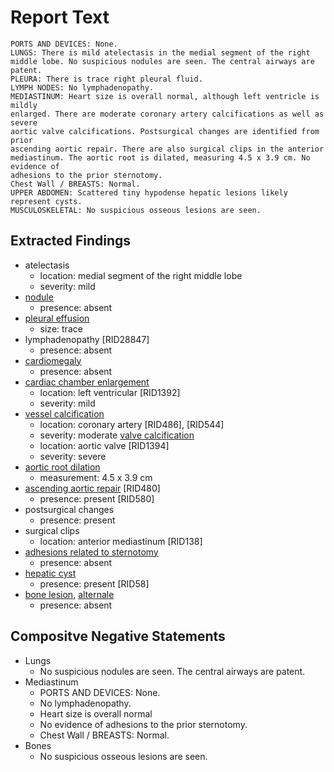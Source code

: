 # Report Text

```text
PORTS AND DEVICES: None.
LUNGS: There is mild atelectasis in the medial segment of the right middle lobe. No suspicious nodules are seen. The central airways are patent.
PLEURA: There is trace right pleural fluid.
LYMPH NODES: No lymphadenopathy.
MEDIASTINUM: Heart size is overall normal, although left ventricle is mildly
enlarged. There are moderate coronary artery calcifications as well as severe
aortic valve calcifications. Postsurgical changes are identified from prior
ascending aortic repair. There are also surgical clips in the anterior
mediastinum. The aortic root is dilated, measuring 4.5 x 3.9 cm. No evidence of
adhesions to the prior sternotomy.
Chest Wall / BREASTS: Normal.
UPPER ABDOMEN: Scattered tiny hypodense hepatic lesions likely represent cysts.
MUSCULOSKELETAL: No suspicious osseous lesions are seen.
```

## Extracted Findings

- atelectasis
  - location: medial segment of the right middle lobe
  - severity: mild
- [nodule](../../definitions/hood/pulmonary-nodule.md)
  - presence: absent
- [pleural effusion](../../definitions/hood/pleural-effusion.md)
  - size: trace
- lymphadenopathy \[RID28847\]
  - presence: absent
- [cardiomegaly](../../definitions/upmedic/Cardiomegaly.cde.md)
  - presence: absent
- [cardiac chamber enlargement](../../definitions/upmedic/Cardiomegaly.cde.md)
  - location: left ventricular \[RID1392\]
  - severity: mild
- [vessel calcification](../../definitions/nuance/coronary_artery_calcification.json)
  - location: coronary artery \[RID486\], \[RID544\]
  - severity: moderate
 [valve calcification](../../definitions/hood/annular-calcifications.md)
  - location: aortic valve \[RID1394\]
  - severity: severe
- [aortic root dilation](../../definitions/hood/aortic-measurements.md)
  - measurement: 4.5 x 3.9 cm
- [ascending aortic repair](../../definitions/hood/ascending-aortic-repair.md) \[RID480\]
  - presence: present \[RID580\]
- postsurgical changes
  - presence: present
- surgical clips
  - location: anterior mediastinum \[RID138\]
- [adhesions related to sternotomy](../../definitions/hood/median-sternotomy.md)
  - presence: absent
- [hepatic cyst](../../definitions/hood/hepatic-cyst.md)
  - presence: present \[RID58\]
- [bone lesion](../../definitions/hood/sclerotic-lesion.md), [alternale](../../definitions/hood/lytic-lesion.md)
  - presence: absent

## Compositve Negative Statements

- Lungs
  - No suspicious nodules are seen. The central airways are patent.
- Mediastinum
  - PORTS AND DEVICES: None.
  - No lymphadenopathy.
  - Heart size is overall normal
  - No evidence of adhesions to the prior sternotomy.
  - Chest Wall / BREASTS: Normal.
- Bones
  - No suspicious osseous lesions are seen.
  